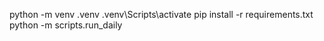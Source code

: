 python -m venv .venv
.venv\Scripts\activate
pip install -r requirements.txt
python -m scripts.run_daily